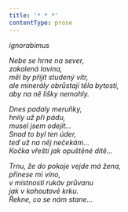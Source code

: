 ```yaml
---
title: '* * *'
contentType: prose
---
```


_ignorabimus_

_Nebe se hrne na sever,  
zakalená lavina,  
měl by přijít studený vítr,  
ale minerály obrůstají těla bytostí,  
aby na ně lišky nemohly._

_Dnes padaly meruňky,  
hnily už při pádu,  
musel jsem odejít…  
Snad to byl ten úder,  
teď už na něj nečekám…  
Kočka vřeští jak opuštěné dítě…_

_Trnu, že do pokoje vejde má žena,  
přinese mi víno,  
v místnosti rukáv průvanu  
jak v kohoutově krku.  
Řekne, co se nám stane…_
